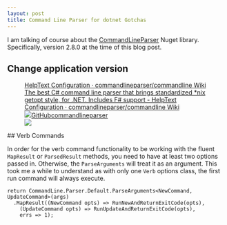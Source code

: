 ```yaml
---
layout: post
title: Command Line Parser for dotnet Gotchas
---
```


I am talking of course about the [CommandLineParser](https://github.com/commandlineparser/commandline) Nuget library. Specifically, version 2.8.0 at the time of this blog post.

## Change application version
<figure class="kg-card kg-bookmark-card"><a class="kg-bookmark-container" href="https://github.com/commandlineparser/commandline/wiki/HelpText-Configuration#setting-assemblyinfo-attributes"><div class="kg-bookmark-content">
<div class="kg-bookmark-title">HelpText Configuration · commandlineparser/commandline Wiki</div>
<div class="kg-bookmark-description">The best C# command line parser that brings standardized *nix getopt style, for .NET. Includes F# support - HelpText Configuration · commandlineparser/commandline Wiki</div>
<div class="kg-bookmark-metadata">
<img class="kg-bookmark-icon" src="https://github.githubassets.com/favicons/favicon.svg"><span class="kg-bookmark-author">GitHub</span><span class="kg-bookmark-publisher">commandlineparser</span>
</div>
</div>
<div class="kg-bookmark-thumbnail"><img src="https://opengraph.githubassets.com/e9ae77fd867bcc572c07c0c5cd9fa55742e7e2935bbef8e24862b1e9c08cd501/commandlineparser/commandline"></div></a></figure>
## Verb Commands

In order for the verb command functionality to be working with the fluent `MapResult` or `ParsedResult` methods, you need to have at least two options passed in. Otherwise, the `ParseArguments` will treat it as an argument. This took me a while to understand as with only one `Verb` options class, the first run command will always execute.

    return CommandLine.Parser.Default.ParseArguments<NewCommand, UpdateCommand>(args)
      .MapResult((NewCommand opts) => RunNewAndReturnExitCode(opts),
        (UpdateCommand opts) => RunUpdateAndReturnExitCode(opts),
        errs => 1);

